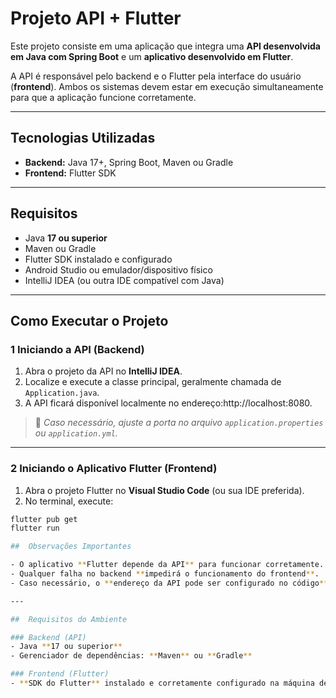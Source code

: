 # Projeto API + Flutter

Este projeto consiste em uma aplicação que integra uma **API desenvolvida em Java com Spring Boot** e um **aplicativo desenvolvido em Flutter**.

A API é responsável pelo backend e o Flutter pela interface do usuário (**frontend**). Ambos os sistemas devem estar em execução simultaneamente para que a aplicação funcione corretamente.

---

##  Tecnologias Utilizadas

- **Backend:** Java 17+, Spring Boot, Maven ou Gradle
- **Frontend:** Flutter SDK

---

##  Requisitos

- Java **17 ou superior**
- Maven ou Gradle
- Flutter SDK instalado e configurado
- Android Studio ou emulador/dispositivo físico
- IntelliJ IDEA (ou outra IDE compatível com Java)

---

##  Como Executar o Projeto

### 1️ Iniciando a API (Backend)

1. Abra o projeto da API no **IntelliJ IDEA**.
2. Localize e execute a classe principal, geralmente chamada de `Application.java`.
3. A API ficará disponível localmente no endereço:http://localhost:8080.

> 🔧 *Caso necessário, ajuste a porta no arquivo `application.properties` ou `application.yml`.*

---

### 2️ Iniciando o Aplicativo Flutter (Frontend)

1. Abra o projeto Flutter no **Visual Studio Code** (ou sua IDE preferida).
2. No terminal, execute:

```bash
flutter pub get
flutter run

##  Observações Importantes

- O aplicativo **Flutter depende da API** para funcionar corretamente.
- Qualquer falha no backend **impedirá o funcionamento do frontend**.
- Caso necessário, o **endereço da API pode ser configurado no código** do aplicativo Flutter.

---

##  Requisitos do Ambiente

### Backend (API)
- Java **17 ou superior**
- Gerenciador de dependências: **Maven** ou **Gradle**

### Frontend (Flutter)
- **SDK do Flutter** instalado e corretamente configurado na máquina de desenvolvimento
